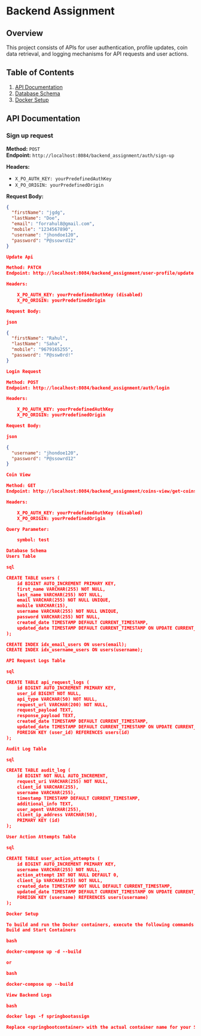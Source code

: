 # Backend Assignment

## Overview
This project consists of APIs for user authentication, profile updates, coin data retrieval, and logging mechanisms for API requests and user actions.

## Table of Contents
1. [API Documentation](#api-documentation)
2. [Database Schema](#database-schema)
3. [Docker Setup](#docker-setup)

## API Documentation

### Sign up request
**Method:** `POST`  
**Endpoint:** `http://localhost:8084/backend_assignment/auth/sign-up`

**Headers:**
- `X_PO_AUTH_KEY: yourPredefinedAuthKey`
- `X_PO_ORIGIN: yourPredefinedOrigin`

**Request Body:**
```json
{
  "firstName": "jgdg",
  "lastName": "Doe",
  "email": "forrahul8@gmail.com",
  "mobile": "1234567890",
  "username": "jhondoe120",
  "password": "P@ssowrd12"
}

Update Api

Method: PATCH
Endpoint: http://localhost:8084/backend_assignment/user-profile/update

Headers:

    X_PO_AUTH_KEY: yourPredefinedAuthKey (disabled)
    X_PO_ORIGIN: yourPredefinedOrigin

Request Body:

json

{
  "firstName": "Rahul",
  "lastName": "Saha",
  "mobile": "9679165255",
  "password": "P@ssw0rd!"
}

Login Request

Method: POST
Endpoint: http://localhost:8084/backend_assignment/auth/login

Headers:

    X_PO_AUTH_KEY: yourPredefinedAuthKey
    X_PO_ORIGIN: yourPredefinedOrigin

Request Body:

json

{
  "username": "jhondoe120",
  "password": "P@ssowrd12"
}

Coin View

Method: GET
Endpoint: http://localhost:8084/backend_assignment/coins-view/get-coins-data?symbol=test

Headers:

    X_PO_AUTH_KEY: yourPredefinedAuthKey (disabled)
    X_PO_ORIGIN: yourPredefinedOrigin

Query Parameter:

    symbol: test

Database Schema
Users Table

sql

CREATE TABLE users (
    id BIGINT AUTO_INCREMENT PRIMARY KEY,
    first_name VARCHAR(255) NOT NULL,
    last_name VARCHAR(255) NOT NULL,
    email VARCHAR(255) NOT NULL UNIQUE,
    mobile VARCHAR(15),
    username VARCHAR(255) NOT NULL UNIQUE,
    password VARCHAR(255) NOT NULL,
    created_date TIMESTAMP DEFAULT CURRENT_TIMESTAMP,
    updated_date TIMESTAMP DEFAULT CURRENT_TIMESTAMP ON UPDATE CURRENT_TIMESTAMP
);

CREATE INDEX idx_email_users ON users(email);
CREATE INDEX idx_username_users ON users(username);

API Request Logs Table

sql

CREATE TABLE api_request_logs (
    id BIGINT AUTO_INCREMENT PRIMARY KEY,
    user_id BIGINT NOT NULL,
    api_type VARCHAR(50) NOT NULL,
    request_url VARCHAR(200) NOT NULL,
    request_payload TEXT,
    response_payload TEXT,
    created_date TIMESTAMP DEFAULT CURRENT_TIMESTAMP,
    updated_date TIMESTAMP DEFAULT CURRENT_TIMESTAMP ON UPDATE CURRENT_TIMESTAMP,
    FOREIGN KEY (user_id) REFERENCES users(id)
);

Audit Log Table

sql

CREATE TABLE audit_log (
    id BIGINT NOT NULL AUTO_INCREMENT,
    request_uri VARCHAR(255) NOT NULL,
    client_id VARCHAR(255),
    username VARCHAR(255),
    timestamp TIMESTAMP DEFAULT CURRENT_TIMESTAMP,
    additional_info TEXT,
    user_agent VARCHAR(255),
    client_ip_address VARCHAR(50),
    PRIMARY KEY (id)
);

User Action Attempts Table

sql

CREATE TABLE user_action_attempts (
    id BIGINT AUTO_INCREMENT PRIMARY KEY,
    username VARCHAR(255) NOT NULL,
    action_attempt INT NOT NULL DEFAULT 0,
    client_ip VARCHAR(255) NOT NULL,
    created_date TIMESTAMP NOT NULL DEFAULT CURRENT_TIMESTAMP,
    updated_date TIMESTAMP DEFAULT CURRENT_TIMESTAMP ON UPDATE CURRENT_TIMESTAMP,
    FOREIGN KEY (username) REFERENCES users(username)
);

Docker Setup

To build and run the Docker containers, execute the following commands:
Build and Start Containers

bash

docker-compose up -d --build

or

bash

docker-compose up --build

View Backend Logs

bash

docker logs -f springbootassign

Replace <springbootcontainer> with the actual container name for your Spring Boot application.
